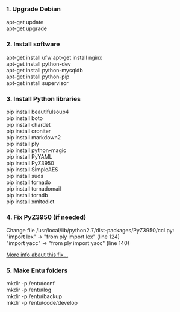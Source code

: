 ### 1. Upgrade Debian
apt-get update  
apt-get upgrade  

### 2. Install software
apt-get install ufw
apt-get install nginx  
apt-get install python-dev  
apt-get install python-mysqldb  
apt-get install python-pip  
apt-get install supervisor  

### 3. Install Python libraries
pip install beautifulsoup4  
pip install boto  
pip install chardet  
pip install croniter  
pip install markdown2  
pip install ply  
pip install python-magic  
pip install PyYAML  
pip install PyZ3950  
pip install SimpleAES  
pip install suds  
pip install tornado  
pip install tornadomail  
pip install torndb  
pip install xmltodict  

### 4. Fix PyZ3950 (if needed)
Change file /usr/local/lib/python2.7/dist-packages/PyZ3950/ccl.py:   
"import lex" -> "from ply import lex" (line 124)   
"import yacc" -> "from ply import yacc" (line 140)

[More info abaut this fix...](http://bayo.opadeyi.net/2011/05/getting-pyz3950-to-play-nice-with.html)

### 5. Make Entu folders
mkdir -p /entu/conf  
mkdir -p /entu/log  
mkdir -p /entu/backup  
mkdir -p /entu/code/develop  
